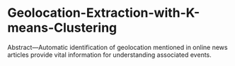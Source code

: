 # Geolocation-Extraction-with-K-means-Clustering
   Abstract—Automatic identification of geolocation mentioned in online news articles provide vital information for understanding associated events.
